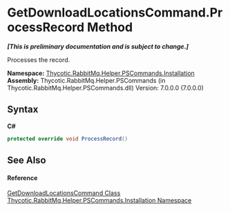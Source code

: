 # GetDownloadLocationsCommand.ProcessRecord Method 
 _**\[This is preliminary documentation and is subject to change.\]**_

Processes the record.

**Namespace:**&nbsp;<a href="N_Thycotic_RabbitMq_Helper_PSCommands_Installation">Thycotic.RabbitMq.Helper.PSCommands.Installation</a><br />**Assembly:**&nbsp;Thycotic.RabbitMq.Helper.PSCommands (in Thycotic.RabbitMq.Helper.PSCommands.dll) Version: 7.0.0.0 (7.0.0.0)

## Syntax

**C#**<br />
``` C#
protected override void ProcessRecord()
```


## See Also


#### Reference
<a href="T_Thycotic_RabbitMq_Helper_PSCommands_Installation_GetDownloadLocationsCommand">GetDownloadLocationsCommand Class</a><br /><a href="N_Thycotic_RabbitMq_Helper_PSCommands_Installation">Thycotic.RabbitMq.Helper.PSCommands.Installation Namespace</a><br />